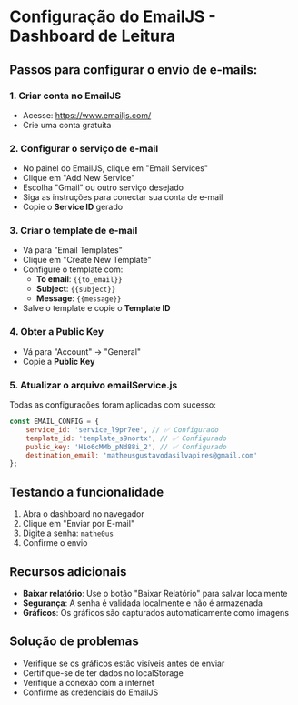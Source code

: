 # Configuração do EmailJS - Dashboard de Leitura

## Passos para configurar o envio de e-mails:

### 1. Criar conta no EmailJS
- Acesse: https://www.emailjs.com/
- Crie uma conta gratuita

### 2. Configurar o serviço de e-mail
- No painel do EmailJS, clique em "Email Services"
- Clique em "Add New Service"
- Escolha "Gmail" ou outro serviço desejado
- Siga as instruções para conectar sua conta de e-mail
- Copie o **Service ID** gerado

### 3. Criar o template de e-mail
- Vá para "Email Templates"
- Clique em "Create New Template"
- Configure o template com:
  - **To email**: `{{to_email}}`
  - **Subject**: `{{subject}}`
  - **Message**: `{{message}}`
- Salve o template e copie o **Template ID**

### 4. Obter a Public Key
- Vá para "Account" → "General"
- Copie a **Public Key**

### 5. Atualizar o arquivo emailService.js
Todas as configurações foram aplicadas com sucesso:
```javascript
const EMAIL_CONFIG = {
    service_id: 'service_l9pr7ee', // ✅ Configurado
    template_id: 'template_s9nortx', // ✅ Configurado
    public_key: 'H1o6cMMb_pNd88i_2', // ✅ Configurado
    destination_email: 'matheusgustavodasilvapires@gmail.com'
};
```

## Testando a funcionalidade

1. Abra o dashboard no navegador
2. Clique em "Enviar por E-mail"
3. Digite a senha: `mathe0us`
4. Confirme o envio

## Recursos adicionais

- **Baixar relatório**: Use o botão "Baixar Relatório" para salvar localmente
- **Segurança**: A senha é validada localmente e não é armazenada
- **Gráficos**: Os gráficos são capturados automaticamente como imagens

## Solução de problemas

- Verifique se os gráficos estão visíveis antes de enviar
- Certifique-se de ter dados no localStorage
- Verifique a conexão com a internet
- Confirme as credenciais do EmailJS
